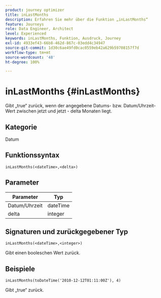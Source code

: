 ```yaml
---
product: journey optimizer
title: inLastMonths
description: Erfahren Sie mehr über die Funktion „inLastMonths“
feature: Journeys
role: Data Engineer, Architect
level: Experienced
keywords: inLastMonths, Funktion, Ausdruck, Journey
exl-id: 4933ef43-66b8-462d-867c-03edd4c34947
source-git-commit: 1d30c6ae49fd0cac0559eb42a629b59708157f7d
workflow-type: tm+mt
source-wordcount: '48'
ht-degree: 100%

---
```


# inLastMonths {#inLastMonths}

Gibt „true“ zurück, wenn der angegebene Datums- bzw. Datum/Uhrzeit-Wert zwischen jetzt und jetzt - delta Monaten liegt.

## Kategorie

Datum

## Funktionssyntax

`inLastMonths(<dateTime>,<delta>)`

## Parameter

| Parameter | Typ |
|-----------|------------------|
| Datum/Uhrzeit | dateTime |
| delta | integer |

## Signaturen und zurückgegebener Typ

`inLastMonths(<dateTime>,<integer>)`

Gibt einen booleschen Wert zurück.

## Beispiele

`inLastMonths(toDateTime('2010-12-12T01:11:00Z'), 4)`

Gibt „true“ zurück.
